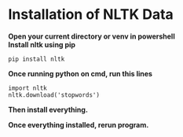# Installation of NLTK Data

**Open your current directory or venv in powershell**  
**Install nltk using pip**
```
pip install nltk
```

**Once running python on cmd, run this lines**
``` 
import nltk
nltk.download('stopwords')
```

**Then install everything.**

**Once everything installed, rerun program.**

